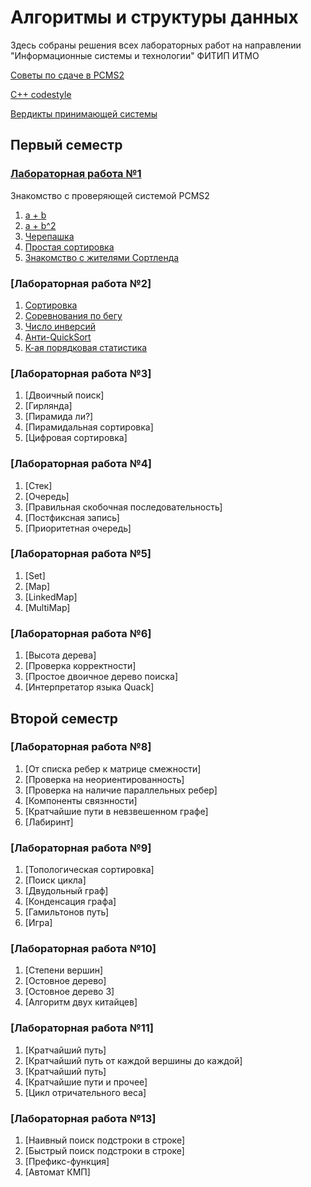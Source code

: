# Алгоритмы и структуры данных

Здесь собраны решения всех лабораторных работ на направлении "Информационные системы и технологии" ФИТИП ИТМО 

[Советы по сдаче в PCMS2](https://docs.google.com/document/d/1pHcZ-cXdyVrkchRfD2Q4nF5y3YLv6H6-R7IoE6nD2do/edit)

[C++ codestyle](Tasks/cppcodestyle.pdf)

[Вердикты принимающей системы](http://neerc.ifmo.ru/teaching/disalgo/pcms.html)

## Первый семестр

### [Лабораторная работа №1](Tasks/problems1.pdf)
Знакомство с проверяющей системой PCMS2
1. [a + b](Labs1/a.cpp)
2. [a + b^2](Labs1/b.cpp)
3. [Черепашка](Labs1/c.cpp)
4. [Простая сортировка](Labs1/d.cpp)
5. [Знакомство с жителями Сортленда](Labs1/e.cpp)

### [Лабораторная работа №2]

1. [Сортировка](Labs2/a.cpp)
2. [Соревнования по бегу](Labs2/b.cpp)
3. [Число инверсий](Labs2/c.cpp)
4. [Анти-QuickSort](Labs2/d.cpp)
5. [К-ая порядковая статистика](Labs2/e.cpp)

### [Лабораторная работа №3]

1. [Двоичный поиск]
2. [Гирлянда]
3. [Пирамида ли?]
4. [Пирамидальная сортировка]
5. [Цифровая сортировка]

### [Лабораторная работа №4]

1. [Стек]
2. [Очередь]
3. [Правильная скобочная последовательность]
4. [Постфиксная запись]
5. [Приоритетная очередь]

### [Лабораторная работа №5]

1. [Set]
2. [Map]
3. [LinkedMap]
4. [MultiMap]

### [Лабораторная работа №6]

1. [Высота дерева]
2. [Проверка корректности]
3. [Простое двоичное дерево поиска]
4. [Интерпретатор языка Quack]

## Второй семестр

### [Лабораторная работа №8]

1. [От списка ребер к матрице смежности]
2. [Проверка на неориентированность]
3. [Проверка на наличие параллельных ребер]
4. [Компоненты связнности]
5. [Кратчайшие пути в невзвешенном графе]
6. [Лабиринт]

### [Лабораторная работа №9]

1. [Топологическая сортировка]
2. [Поиск цикла]
3. [Двудольный граф]
4. [Конденсация графа]
5. [Гамильтонов путь]
6. [Игра]

### [Лабораторная работа №10]

1. [Степени вершин]
2. [Остовное дерево]
3. [Остовное дерево 3]
4. [Алгоритм двух китайцев]

### [Лабораторная работа №11]

1. [Кратчайший путь]
2. [Кратчайший путь от каждой вершины до каждой]
3. [Кратчайший путь]
4. [Кратчайшие пути и прочее]
5. [Цикл отричательного веса]

### [Лабораторная работа №13]

1. [Наивный поиск подстроки в строке]
2. [Быстрый поиск подстроки в строке]
3. [Префикс-функция]
4. [Автомат КМП]